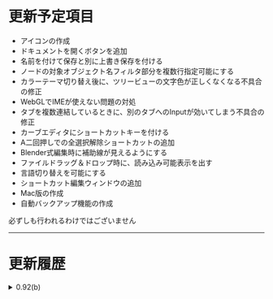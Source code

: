 
# 更新予定項目

* アイコンの作成
* ドキュメントを開くボタンを追加
* 名前を付けて保存と別に上書き保存を付ける
* ノードの対象オブジェクト名フィルタ部分を複数行指定可能にする
* カラーテーマ切り替え後に、ツリービューの文字色が正しくなくなる不具合の修正
* WebGLでIMEが使えない問題の対処
* タブを複数連結しているときに、別のタブへのInputが効いてしまう不具合の修正
* カーブエディタにショートカットキーを付ける
* A二回押しでの全選択解除ショートカットの追加
* Blender式編集時に補助線が見えるようにする
* ファイルドラッグ＆ドロップ時に、読み込み可能表示を出す
* 言語切り替えを可能にする
* ショートカット編集ウィンドウの追加
* Mac版の作成
* 自動バックアップ機能の作成

<div class="ui compact message">
	<i class="exclamation circle icon"></i>
	必ずしも行われるわけではございません
</div>

---

# 更新履歴

<details>
<summary>0.92(b)</summary>
<ol>
<li>ベータ版公開</li>
</ol>
</details>